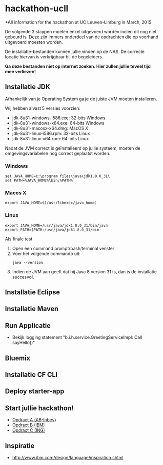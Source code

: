 # hackathon-ucll
+All information for the hackathon at UC Leuven-Limburg in March, 2015

De volgende 3 stappen moeten enkel uitgevoerd worden indien dit nog niet gebeurd is. Deze zijn immers onderdeel van de opdrachten die op voorhand uitgevoerd moesten worden.

De installatie-bestanden kunnen jullie vinden op de NAS. De correcte locatie hiervan is verkrijgbaar bij de begeleiders.

**Ga deze bestanden niet op internet zoeken. Hier zullen jullie teveel tijd mee verliezen!**

## Installatie JDK

Afhankelijk van je Operating System ga je de juiste JVM moeten installeren.

Wij hebben alvast 5 versies voorzien:

* jdk-8u31-windows-i586.exe: 32-bits Windows
* jdk-8u31-windows-x64.exe: 64-bits Windows
* jdk-8u31-macosx-x64.dmg: MacOS X
* jdk-8u31-linux-i586.rpm: 32-bits Linux
* jdk-8u31-linux-x64.rpm: 64-bits Linux

Nadat de JVM correct is geïnstalleerd op jullie systeem, moeten de omgevingsvariabelen nog correct geplaatst worden.

### Windows
```
set JAVA_HOME=c:\program files\java\jdk1.8.0_31\
set PATH=%JAVA_HOME%\bin;%PATH%
```

### Macos X
```
export JAVA_HOME=$(/usr/libexec/java_home)
```

### Linux
```
export JAVA_HOME=/usr/java/jdk1.8.0_31/bin/java
export PATH=$PATH:/usr/java/jdk1.8.0_31/bin
```

Als finale test

1. Open een command prompt/bash/terminal venster
2. Voer het volgende commando uit:<br>
   ```
   java --version
   ```
3. Indien de JVM aan geeft dat hij Java 8 version 31 is, dan is de installatie succesvol. 

## Installatie Eclipse

## Installatie Maven

## Run Applicatie
- Bekijk logging statement "b.i.h.service.GreetingServiceImpl: Call sayHello()"

## Bluemix

## Installatie CF CLI

## Deploy starter-app

## Start jullie hackathon!
- [Opdract A (AB-Inbev)](/docs/OpdrachtA.md)
- [Opdract B (IBM)](/docs/OpdrachtB.md)
- [Opdract C (ING)](/docs/OpdrachtC.md)

## Inspiratie
- http://www.ibm.com/design/language/inspiration.shtml
